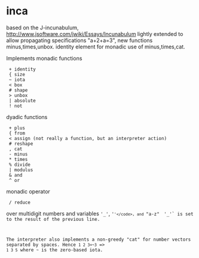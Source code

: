 inca
====

based on the J-incunabulum,
      http://www.jsoftware.com/jwiki/Essays/Incunabulum
lightly extended to allow propagating specifications "a+2+a=3",
new functions minus,times,unbox.
identity element for monadic use of minus,times,cat.

Implements monadic functions 

     + identity 
     { size 
     ~ iota 
     < box 
     # shape 
     > unbox 
     | absolute 
     ! not 

dyadic functions 

     + plus 
     { from 
     < assign (not really a function, but an interpreter action) 
     # reshape 
     , cat 
     - minus 
     * times 
     % divide 
     | modulus 
     & and 
     ^ or 

monadic operator 

     / reduce 

over multidigit numbers and variables `'_'`, <code>'`'</code>, and `"a-z"` 
`'_'` is set to the result of the previous line. 

The interpreter also implements a non-greedy "cat" for 
number vectors separated by spaces. Hence `1 2 3+~3` => `1 3 5`
where `~` is the zero-based iota. 

